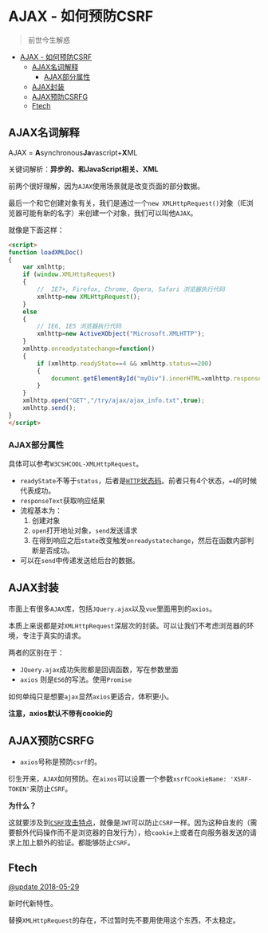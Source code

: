 # AJAX - 如何预防CSRF
> 前世今生解惑

<!-- TOC -->

- [AJAX - 如何预防CSRF](#ajax---如何预防csrf)
  - [AJAX名词解释](#ajax名词解释)
    - [AJAX部分属性](#ajax部分属性)
  - [AJAX封装](#ajax封装)
  - [AJAX预防CSRFG](#ajax预防csrfg)
  - [Ftech](#ftech)

<!-- /TOC -->

## AJAX名词解释

AJAX = **A**synchronous**Ja**vascript+**X**ML

关键词解析：**异步的、和JavaScript相关、XML**

前两个很好理解，因为`AJAX`使用场景就是改变页面的部分数据。

最后一个和它创建对象有关，我们是通过一个`new XMLHttpRequest()`对象（IE浏览器可能有新的名字）来创建一个对象，我们可以叫他`AJAX`。

就像是下面这样：

```html
<script>
function loadXMLDoc()
{
	var xmlhttp;
	if (window.XMLHttpRequest)
	{
		//  IE7+, Firefox, Chrome, Opera, Safari 浏览器执行代码
		xmlhttp=new XMLHttpRequest();
	}
	else
	{
		// IE6, IE5 浏览器执行代码
		xmlhttp=new ActiveXObject("Microsoft.XMLHTTP");
	}
	xmlhttp.onreadystatechange=function()
	{
		if (xmlhttp.readyState==4 && xmlhttp.status==200)
		{
			document.getElementById("myDiv").innerHTML=xmlhttp.responseText;
		}
	}
	xmlhttp.open("GET","/try/ajax/ajax_info.txt",true);
	xmlhttp.send();
}
</script>
```

### AJAX部分属性

具体可以参考`W3CSHCOOL-XMLHttpRequest`。

* `readyState`不等于`status`，后者是[`HTTP`状态码](https://github.com/JiangWeixian/JS-Tips/blob/master/%E7%BD%91%E7%BB%9C%E5%9F%BA%E7%A1%80/HTTP-%E7%8A%B6%E6%80%81%E7%A0%81.md)。前者只有4个状态，`=4`的时候代表成功。
* `responseText`获取响应结果
* 流程基本为：
    1. 创建对象
    2. `open`打开地址对象，`send`发送请求
    3. 在得到响应之后`state`改变触发`onreadystatechange`，然后在函数内部判断是否成功。
* 可以在`send`中传递发送给后台的数据。

## AJAX封装

市面上有很多`AJAX`库，包括`JQuery.ajax`以及`vue`里面用到的`axios`。

本质上来说都是对`XMLHttpRequest`深层次的封装。可以让我们不考虑浏览器的环境，专注于真实的请求。

两者的区别在于：

* `JQuery.ajax`成功失败都是回调函数，写在参数里面
* `axios` 则是`ES6`的写法。使用`Promise`

如何单纯只是想要`ajax`显然`axios`更适合，体积更小。

**注意，axios默认不带有cookie的**

## AJAX预防CSRFG

* `axios`号称是预防`csrf`的。

衍生开来，`AJAX`如何预防。在`aixos`可以设置一个参数`xsrfCookieName: 'XSRF-TOKEN'`来防止`CSRF`。

**为什么？**

这就要涉及到[`CSRF`攻击特点](https://github.com/JiangWeixian/JS-Tips/blob/master/%E7%BD%91%E7%BB%9C%E5%9F%BA%E7%A1%80/xss%2Bcsrf.md)，就像是`JWT`可以防止`CSRF`一样。因为这种自发的（需要额外代码操作而不是浏览器的自发行为），给`cookie`上或者在向服务器发送的请求上加上额外的验证。都能够防止`CSRF`。

## Ftech

[@update 2018-05-29]()

新时代新特性。

替换`XMLHttpRequest`的存在，不过暂时先不要用使用这个东西，不太稳定。